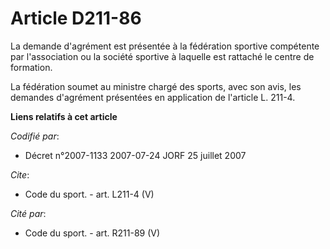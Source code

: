 # Article D211-86

La demande d'agrément est présentée à la fédération sportive compétente par l'association ou la société sportive à laquelle
est rattaché le centre de formation. 

La fédération soumet au ministre chargé des sports, avec son avis, les demandes d'agrément présentées en application de
l'article L. 211-4.

**Liens relatifs à cet article**

_Codifié par_:

  - Décret n°2007-1133 2007-07-24 JORF 25 juillet 2007

_Cite_:

  - Code du sport. - art. L211-4 (V)

_Cité par_:

  - Code du sport. - art. R211-89 (V)
